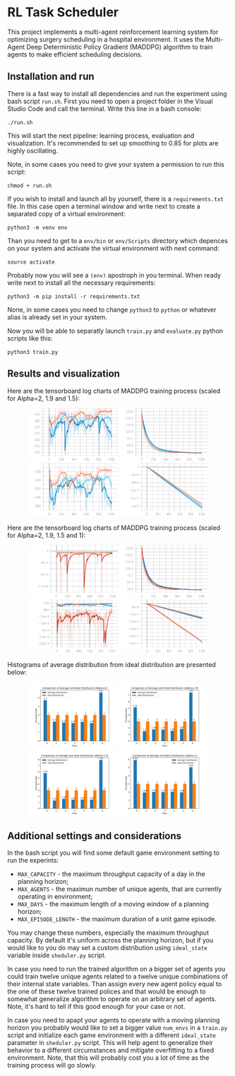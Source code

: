 # RL Task Scheduler

This project implements a multi-agent reinforcement learning system for optimizing surgery scheduling in a hospital environment. It uses the Multi-Agent Deep Deterministic Policy Gradient (MADDPG) algorithm to train agents to make efficient scheduling decisions.

## Installation and run
There is a fast way to install all dependencies and run the experiment using bash script `run.sh`. First you need to open a project folder in the Visual Studio Code and call the terminal. Write this line in a bash console:

```
./run.sh
```
This will start the next pipeline: learning process, evaluation and visualization. It's recommended to set up smoothing to 0.85 for plots are highly oscillating.

Note, in some cases you need to give your system a permission to run this script:
```
chmod + run.sh
```

If you wish to install and launch all by yourself, there is a `requirements.txt` file. In this case open a terminal window and write next to create a separated copy of a virtual environment:

```
python3 -m venv env
```
Than you need to get to a `env/bin` or `env/Scripts` directory which depences on your system and activate the virtual environment with next command:

```
source activate
```

Probably now you will see a `(env)` apostroph in you terminal. When ready write next to install all the necessary requirements:

```
python3 -m pip install -r requirements.txt
```
None, in some cases you need to change `python3` to `python` or whatever alias is already set in your system.

Now you will be able to separatly launch `train.py` and `evaluate.py` python scripts like this:

```
python3 train.py
```

## Results and visualization

Here are the tensorboard log charts of MADDPG training process (scaled for Alpha=2, 1.9 and 1.5):

<p align="center">
  <img src="assets/Avarage Fitnesses-4.svg" alt="fitness-1" width="200"/>
  <img src="assets/Average Approx KL-7.svg" alt="kl-1" width="200"/>
  <img src="assets/Average Scores-6.svg" alt="scores-1" width="200"/>
  <img src="assets/Cumulative Reward-6.svg" alt="scores-1" width="200"/>
</p>

Here are the tensorboard log charts of MADDPG training process (scaled for Alpha=2, 1.9, 1.5 and 1):

<p align="center">
  <img src="assets/Avarage Fitnesses-3.svg" alt="fitness-1" width="200"/>
  <img src="assets/Average Approx KL-6.svg" alt="kl-1" width="200"/>
  <img src="assets/Average Scores-5.svg" alt="scores-1" width="200"/>
  <img src="assets/Cumulative Reward-5.svg" alt="scores-1" width="200"/>
</p>

Histograms of average distribution from ideal distribution are presented below:

<p align="center">
  <img src="assets/distribution_chart2.svg" alt="dist-1" width="200"/>
  <img src="assets/distribution_chart19.svg" alt="kl-1" width="200"/>
  <img src="assets/distribution_chart15.svg" alt="scores-1" width="200"/>
  <img src="assets/distribution_chart1.svg" alt="scores-1" width="200"/>
</p>

## Additional settings and considerations

In the bash script you will find some default game environment setting to run the experints:
- `MAX_CAPACITY` - the maximum throughput capacity of a day in the planning horizon;
- `MAX_AGENTS` - the maximun number of unique agents, that are currently operating in environment;
- `MAX_DAYS` - the maximum length of a moving window of a planning horizon;
- `MAX_EPISODE_LENGTH` - the maximum duration of a unit game episode.

You may change these numbers, especially the maximum throughput capacity. By default it's uniform across the planning horizon, but if you would like to you do may set a custom distribution using `ideal_state` variable inside `sheduler.py` script.

In case you need to run the trained algorithm on a bigger set of agents you could train twelve unique agents related to a twelve unique combinations of their internal state variables. Than assign every new agent policy equal to the one of these twelve trained polices and that would be enough to somewhat generalize algorithm to operate on an arbitrary set of agents. Note, it's hard to tell if this good enough for your case or not.

In case you need to apapt your agents to operate with a moving planning horizon you probably would like to set a bigger value `num_envs` in a `train.py` script and initialize each game environment with a different `ideal_state` parameter in `sheduler.py` script. This will help agent to generalize their behavior to a different circumstances and mitigate overfitting to a fixed environment. Note, that this will probably cost you a lot of time as the training process will go slowly.

